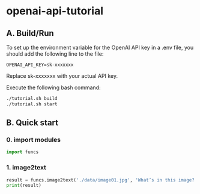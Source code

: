 # openai-api-tutorial



## A. Build/Run

To set up the environment variable for the OpenAI API key in a .env file, you should add the following line to the file:
```
OPENAI_API_KEY=sk-xxxxxxx
```
Replace sk-xxxxxxx with your actual API key. 

Execute the following bash command:
```bash
./tutorial.sh build
./tutorial.sh start
```


## B. Quick start

### 0. import modules

```python
import funcs
```

### 1. image2text

```python
result = funcs.image2text('./data/image01.jpg', 'What’s in this image?')
print(result)
```